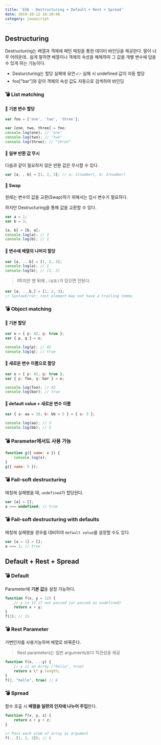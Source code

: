```yaml
---
title: 'ES6 - Destructuring + Default + Rest + Spread'
date: 2019-10-12 16:10:48
category: javascript
---
```


## Destructuring

Destructuring는 배열과 객체에 패턴 매칭을 통한 데이터 바인딩을 제공한다. 말이 너무 어려운데.. 쉽게 말하면 배열이나 객체의 속성을 해체하여 그 값을 개별 변수에 담을 수 있게 하는 기능이다.

- Desturcturing는 할당 실패에 유연 :point_right: 실패 시 undefined 값이 자동 할당
- foo["bar"]와 같이 객체의 속성 값도 자동으로 검색하여 바인딩

### :bomb: List matching

#### :banana: 기본 변수 할당

```javascript
var foo = ['one', 'two', 'three'];

var [one, two, three] = foo;
console.log(one); // "one"
console.log(two); // "two"
console.log(three); // "three"
```

#### :banana: 일부 반환 값 무시

다음과 같이 필요하지 않은 반환 값은 무시할 수 있다.

```javascript
var [a, , b] = [1, 2, 3]; // a: 1(number), b: 3(number)
```

#### :banana: Swap

원래는 변수의 값을 교환(Swap)하기 위해서는 임시 변수가 필요하다.

하지만 Destructuring을 통해 값을 교환할 수 있다.

```javascript
var a = 1;
var b = 3;

[a, b] = [b, a];
console.log(a); // 3
console.log(b); // 1
```

#### :banana: 변수에 배열의 나머지 할당

```javascript
var [a, ...b] = [1, 2, 3];
console.log(a); // 1
console.log(b); // [2, 3]
```

> :exclamation:하지만 맨 뒤에 `,(쉼표)`가 있으면 안된다.

```javascript
var [a, ...b,] = [1, 2, 3];
// SyntaxError: rest element may not have a trailing comma
```

### :bomb: Object matching

#### :banana: 기본 할당

```javascript
var o = { p: 42, q: true };
var { p, q } = o;

console.log(p); // 42
console.log(q); // true
```

#### :banana: 새로운 변수 이름으로 할당

```javascript
var o = { p: 42, q: true };
var { p: foo, q: bar } = o;

console.log(foo); // 42
console.log(bar); // true
```

#### :banana: default value + 새로운 변수 이름

```javascript
var { a: aa = 10, b: bb = 5 } = { a: 3 };

console.log(aa); // 3
console.log(bb); // 5
```

### :bomb: Parameter에서도 사용 가능

```javascript
function g({ name: x }) {
	console.log(x);
}
g({ name: 5 });
```

### :bomb: Fail-soft destructuring

매칭에 실패했을 때, `undefined`가 할당된다.

```javascript
var [a] = [];
a === undefined; // true
```

### :bomb: Fail-soft destructuring with defaults

매칭에 실패했을 경우를 대비하여 `default value`를 설정할 수도 있다.

```javascript
var [a = 1] = [];
a === 1; // true
```

## Default + Rest + Spread

### :bomb: Default

Parameter에 **기본 값**을 설정 가능하다.

```javascript
function f(x, y = 12) {
	// y is 12 if not passed (or passed as undefined)
	return x + y;
}
f(3); // 15
```

### :bomb: Rest Parameter

가변인자를 사용가능하며 배열로 바꿔준다.

> Rest parameters는 일반 arguments보다 직관성을 제공

```javascript
function f(x, ...y) {
    // y is an Array ["hello", true]
    return x \* y.length;
}
f(3, "hello", true) // 6
```

### :bomb: Spread

함수 호출 시 **배열을 일련의 인자에 나누어 주입**한다.

```javascript
function f(x, y, z) {
	return x + y + z;
}

// Pass each elem of array as argument
f(...[1, 2, 3]); // 6
```

